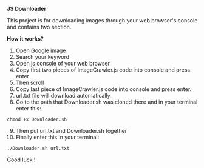 **JS Downloader**


This project is for downloading images through your web browser's console and contains two section.

**How it works?**
1. Open [Google image](image.google.com)
2. Search your keyword
3. Open js console of your web browser
4. Copy first two pieces of ImageCrawler.js code into console and press enter
5. Then scroll
6. Copy last piece of ImageCrawler.js code into console and press enter. 
7. url.txt file will download automatically.
8. Go to the path that Downloader.sh was cloned there and in your terminal enter this:
```
chmod +x Downloader.sh

```
9. Then put url.txt and Downloader.sh together
10. Finally enter this in your terminal:
```
./Downloader.sh url.txt

```


Good luck !
